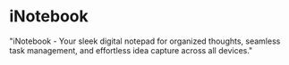 # iNotebook
"iNotebook - Your sleek digital notepad for organized thoughts, seamless task management, and effortless idea capture across all devices."
